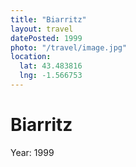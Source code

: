 ```yaml
---
title: "Biarritz"
layout: travel
datePosted: 1999
photo: "/travel/image.jpg"
location:
  lat: 43.483816
  lng: -1.566753
---
```

# Biarritz



Year: 1999
